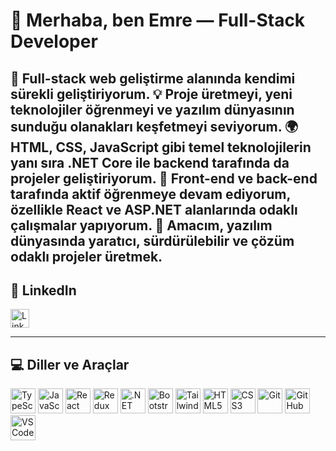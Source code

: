 # 👋 Merhaba, ben Emre — Full-Stack Developer

🚀 Full-stack web geliştirme alanında kendimi sürekli geliştiriyorum.
💡 Proje üretmeyi, yeni teknolojiler öğrenmeyi ve yazılım dünyasının sunduğu olanakları keşfetmeyi seviyorum.
🌍 HTML, CSS, JavaScript gibi temel teknolojilerin yanı sıra .NET Core ile backend tarafında da projeler geliştiriyorum.
🧠 Front-end ve back-end tarafında aktif öğrenmeye devam ediyorum, özellikle React ve ASP.NET alanlarında odaklı çalışmalar yapıyorum.
🎯 Amacım, yazılım dünyasında yaratıcı, sürdürülebilir ve çözüm odaklı projeler üretmek.
---

## 💼 LinkedIn

<a href="https://www.linkedin.com/in/emre-yilmazzz/" target="_blank">
  <img src="https://cdn-icons-png.flaticon.com/512/174/174857.png" alt="LinkedIn" width="30" height="30" />
</a>


---

## 💻 Diller ve Araçlar

<div align="left">
  <img src="https://cdn.jsdelivr.net/gh/devicons/devicon/icons/typescript/typescript-original.svg" height="40" alt="TypeScript" title="TypeScript" />
  <img src="https://cdn.jsdelivr.net/gh/devicons/devicon/icons/javascript/javascript-original.svg" height="40" alt="JavaScript" title="JavaScript" />
  <img src="https://cdn.jsdelivr.net/gh/devicons/devicon/icons/react/react-original.svg" height="40" alt="React" title="React" />
  <img src="https://cdn.jsdelivr.net/gh/devicons/devicon/icons/redux/redux-original.svg" height="40" alt="Redux" title="Redux" />
  <img src="https://cdn.jsdelivr.net/gh/devicons/devicon/icons/dot-net/dot-net-original.svg" height="40" alt=".NET Core" title=".NET Core" />
  <img src="https://cdn.jsdelivr.net/gh/devicons/devicon/icons/bootstrap/bootstrap-original.svg" height="40" alt="Bootstrap" title="Bootstrap" />
  <img src="https://upload.wikimedia.org/wikipedia/commons/d/d5/Tailwind_CSS_Logo.svg" height="40" alt="Tailwind CSS" title="Tailwind CSS" />
  <img src="https://cdn.jsdelivr.net/gh/devicons/devicon/icons/html5/html5-original.svg" height="40" alt="HTML5" title="HTML5" />
  <img src="https://cdn.jsdelivr.net/gh/devicons/devicon/icons/css3/css3-original.svg" height="40" alt="CSS3" title="CSS3" />
  <img src="https://cdn.jsdelivr.net/gh/devicons/devicon/icons/git/git-original.svg" height="40" alt="Git" title="Git" />
  <img src="https://cdn.jsdelivr.net/gh/devicons/devicon/icons/github/github-original.svg" height="40" alt="GitHub" title="GitHub" />
  <img src="https://cdn.jsdelivr.net/gh/devicons/devicon/icons/vscode/vscode-original.svg" height="40" alt="VS Code" title="VS Code" />
</div>
